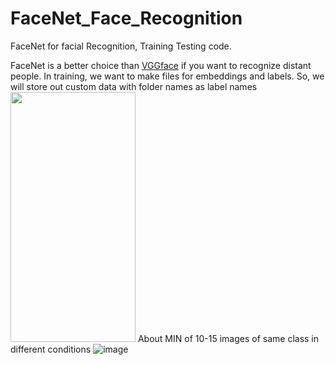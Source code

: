 # FaceNet_Face_Recognition
FaceNet for facial Recognition, Training Testing code.

FaceNet is a better choice than [VGGface](https://github.com/zetro-malik/VGG_Face_Recognition) if you want to recognize distant people.
In training, we want to make files for embeddings and labels. So, we will store out custom data with folder names as label names 
<img src="[https://user-images.githubusercontent.com/110400185/237055785-f76fa500-e56d-456e-9dbc-8639fd5a7256.png" width="200" height="400" />
About MIN of 10-15 images of same class in different conditions
![image](https://user-images.githubusercontent.com/110400185/237055894-c385b64a-f610-42f1-8339-f49c48e223bc.png=250x250)


